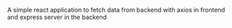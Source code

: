 A simple react application to fetch data from backend with axios in frontend and express server in the backend
